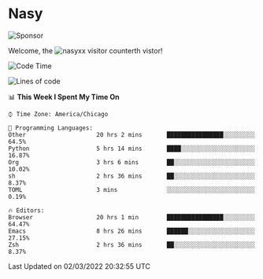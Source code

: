 # Nasy

<!--
<p align="center">
<img height="200" src="https://github-readme-stats.vercel.app/api?username=nasyxx&count_private=true&show_icons=true&theme=dracula&include_all_commits=true"/>
<img height="200" src="https://github-readme-stats.vercel.app/api/top-langs/?username=nasyxx&theme=dracula&hide=html,jupyter+notebook&count_private=true&show_icons=true"/>
</p>

  
----------------
-->

![Sponsor](https://img.shields.io/static/v1.svg?label=Sponsor&message=%E2%9D%A4&logo=GitHub&style=flat&color=pink)
 
Welcome, the ![nasyxx visitor counter](https://count.getloli.com/get/@nasyxx?theme=rule34)th vistor!
 
<!--START_SECTION:waka-->
![Code Time](http://img.shields.io/badge/Code%20Time-1%2C964%20hrs%2029%20mins-blue)

![Lines of code](https://img.shields.io/badge/From%20Hello%20World%20I%27ve%20Written-5%20Million%20lines%20of%20code-blue)

📊 **This Week I Spent My Time On** 

```text
⌚︎ Time Zone: America/Chicago

💬 Programming Languages: 
Other                    20 hrs 2 mins       ████████████████░░░░░░░░░   64.5% 
Python                   5 hrs 14 mins       ████░░░░░░░░░░░░░░░░░░░░░   16.87% 
Org                      3 hrs 6 mins        ██░░░░░░░░░░░░░░░░░░░░░░░   10.02% 
sh                       2 hrs 36 mins       ██░░░░░░░░░░░░░░░░░░░░░░░   8.37% 
TOML                     3 mins              ░░░░░░░░░░░░░░░░░░░░░░░░░   0.19%

🔥 Editors: 
Browser                  20 hrs 1 min        ████████████████░░░░░░░░░   64.47% 
Emacs                    8 hrs 26 mins       ██████░░░░░░░░░░░░░░░░░░░   27.15% 
Zsh                      2 hrs 36 mins       ██░░░░░░░░░░░░░░░░░░░░░░░   8.37%

```


 Last Updated on 02/03/2022 20:32:55 UTC
<!--END_SECTION:waka-->

<!-- ![visitors](https://visitor-badge.laobi.icu/badge?page_id=nasyxx.nasyxx) -->

